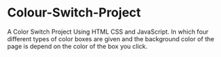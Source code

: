 # Colour-Switch-Project
A Color Switch Project Using HTML CSS and JavaScript. In which four different types of color boxes are given and the background color of the page is depend on the color of the box you click.
